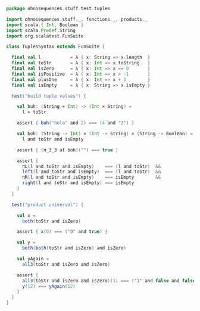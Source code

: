 
```scala
package ohnosequences.stuff.test.tuples

import ohnosequences.stuff._, functions._, products._
import scala.{ Int, Boolean }
import scala.Predef.String
import org.scalatest.FunSuite

class TuplesSyntax extends FunSuite {

  final val l           = λ { x: String => x.length  }
  final val toStr       = λ { x: Int => x.toString   }
  final val isZero      = λ { x: Int => x == 0       }
  final val isPositive  = λ { x: Int => x > -1       }
  final val plusOne     = λ { x: Int => x + 1        }
  final val isEmpty     = λ { x: String => x.isEmpty }

  test("build tuple values") {

    val buh: (String × Int) -> (Int × String) =
      l × toStr

    assert { buh("hola" and 2) === (4 and "2") }

    val boh: (String -> Int) × (Int -> String) × (String -> Boolean) =
      l and toStr and isEmpty

    assert { (π_3_3 at boh)("") === true }

    assert {
      πL(l and toStr and isEmpty)    === (l and toStr)  &&
      left(l and toStr and isEmpty)  === (l and toStr)  &&
      πR(l and toStr and isEmpty)    === isEmpty        &&
      right(l and toStr and isEmpty) === isEmpty
    }
  }

  test("product universal") {

    val x =
      both(toStr and isZero)

    assert { x(0) === ("0" and true) }

    val y =
      both(both(toStr and isZero) and isZero)

    val yAgain =
      all3(toStr and isZero and isZero)

    assert {
      all3(toStr and isZero and isZero)(1) === ("1" and false and false)  &&
      y(12) === yAgain(12)
    }
  }
}

```




[test/scala/tuples/stdComparison.scala]: stdComparison.scala.md
[test/scala/tuples/syntax.scala]: syntax.scala.md
[test/scala/functors/functorExamples.scala]: ../functors/functorExamples.scala.md
[test/scala/sums.scala]: ../sums.scala.md
[test/scala/ScalaCategory.scala]: ../ScalaCategory.scala.md
[test/scala/functions/syntax.scala]: ../functions/syntax.scala.md
[test/scala/categories.scala]: ../categories.scala.md
[main/scala/stuff/products.scala]: ../../../main/scala/stuff/products.scala.md
[main/scala/stuff/Scala.scala]: ../../../main/scala/stuff/Scala.scala.md
[main/scala/stuff/package.scala]: ../../../main/scala/stuff/package.scala.md
[main/scala/stuff/sums.scala]: ../../../main/scala/stuff/sums.scala.md
[main/scala/stuff/boolean.scala]: ../../../main/scala/stuff/boolean.scala.md
[main/scala/stuff/functors.scala]: ../../../main/scala/stuff/functors.scala.md
[main/scala/stuff/naturalTransformations.scala]: ../../../main/scala/stuff/naturalTransformations.scala.md
[main/scala/stuff/categories.scala]: ../../../main/scala/stuff/categories.scala.md
[main/scala/stuff/functions.scala]: ../../../main/scala/stuff/functions.scala.md